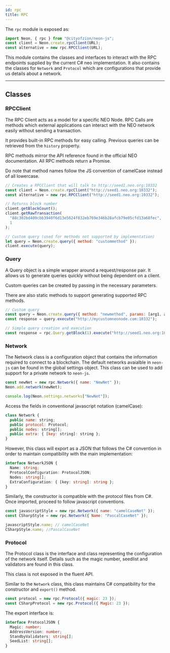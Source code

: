 ```yaml
---
id: rpc
title: RPC
---
```


The `rpc` module is exposed as:

```js
import Neon, { rpc } from "@cityofzion/neon-js";
const client = Neon.create.rpcClient(URL);
const alternative = new rpc.RPCClient(URL);
```

This module contains the classes and interfaces to interact with the RPC
endpoints supplied by the current C# neo implementation. It also contains the
classes for `Network` and `Protocol` which are configurations that provide us
details about a network.

---

## Classes

### RPCClient

The RPC Client acts as a model for a specific NEO Node. RPC Calls are methods
which external applications can interact with the NEO network easily without
sending a transaction.

It provides built-in RPC methods for easy calling. Previous queries can be
retrieved from the `history` property.

RPC methods mirror the API reference found in the official NEO documentation.
All RPC methods return a Promise.

Do note that method names follow the JS convention of camelCase instead of all
lowercase.

```js
// Creates a RPCClient that will talk to http://seed1.neo.org:10332
const client = Neon.create.rpcClient("http://seed1.neo.org:10332");
const alternative = new rpc.RPCClient("http://seed1.neo.org:10332");

// Returns block number
client.getBlockCount();
client.getRawTransaction(
  "88c302bd409cbb3940f6d13e5624f832eb769e346b28afcb79e05cfd13a68fec",
  1
);

// Custom query (used for methods not supported by implementation)
let query = Neon.create.query({ method: "custommethod" });
client.execute(query);
```

### Query

A Query object is a simple wrapper around a request/response pair. It allows us
to generate queries quickly without being dependent on a client.

Custom queries can be created by passing in the necessary parameters.

There are also static methods to support generating supported RPC methods.

```js
// Custom query
const query = Neon.create.query({ method: "newmethod", params: [arg1, arg2] });
const response = query.execute("http://mycustomneonode.com:10332");

// Simple query creation and execution
const response = rpc.Query.getBlock(1).execute("http://seed1.neo.org:10332");
```

### Network

The Network class is a configuration object that contains the information
required to connect to a blockchain. The default networks avaialble in `neon-js`
can be found in the global settings object. This class can be used to add
support for a private network to `neon-js`.

```js
const newNet = new rpc.Network({ name: "NewNet" });
Neon.add.network(newNet);

console.log(Neon.settings.networks["NewNet"]);
```

Access the fields in conventional javascript notation (camelCase):

```js
class Network {
  public name: string;
  public protocol: Protocol;
  public nodes: string[];
  public extra: { [key: string]: string };
}
```

However, this class will export as a JSON that follows the C# convention in
order to maintain compatibility with the main implementation:

```ts
interface NetworkJSON {
  Name: string;
  ProtocolConfiguration: ProtocolJSON;
  Nodes: string[];
  ExtraConfiguration: { [key: string]: string };
}
```

Similarly, the constructor is compatible with the protocol files from C#. Once
imported, proceed to follow javascript conventions.

```js
const javascriptStyle = new rpc.Network({ name: "camelCaseNet" });
const CSharpStyle = new rpc.Network({ Name: "PascalCaseNet" });

javascriptStyle.name; // camelCaseNet
CSharpStyle.name; //PascalCaseNet
```

### Protocol

The Protocol class is the interface and class representing the configuration of
the network itself. Details such as the magic number, seedlist and validators
are found in this class.

This class is not exposed in the fluent API.

Similar to the `Network` class, this class maintains C# compatibility for the
constructor and `export()` method.

```js
const protocol = new rpc.Protocol({ magic: 23 });
const CSharpProtocol = new rpc.Protocol({ Magic: 23 });
```

The export interface is:

```ts
interface ProtocolJSON {
  Magic: number;
  AddressVersion: number;
  StandbyValidators: string[];
  SeedList: string[];
}
```
